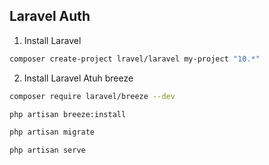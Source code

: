 ## Laravel Auth

1. Install Laravel
```bash
composer create-project lravel/laravel my-project "10.*"
```
2. Install Laravel Atuh breeze
```bash
composer require laravel/breeze --dev

php artisan breeze:install

php artisan migrate

php artisan serve
```